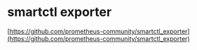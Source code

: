 # smartctl exporter

[https://github.com/prometheus-community/smartctl_exporter](https://github.com/prometheus-community/smartctl_exporter)
